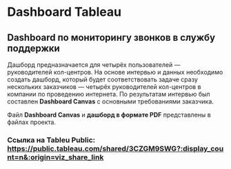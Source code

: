 # Dashboard Tableau
## Dashboard по мониторингу звонков в службу поддержки
Дашборд предназначается для четырёх пользователей — руководителей кол-центров. 
На основе интервью и данных необходимо создать дашборд, который будет соответствовать задаче сразу нескольких заказчиков — четырёх руководителей кол-центров в компании по проведению интернета.
По результатам интервью был составлен **Dashboard Canvas** с основными требованиями заказчика.

Файл **Dashboard Canvas** и **дашборд в формате PDF** представлены в файлах проекта.
### Ссылка на Tableu Public: https://public.tableau.com/shared/3CZGM9SWG?:display_count=n&:origin=viz_share_link
